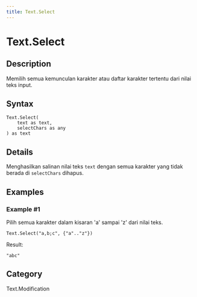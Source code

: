 ```yaml
---
title: Text.Select
---
```


# Text.Select


## Description

Memilih semua kemunculan karakter atau daftar karakter tertentu dari nilai teks input.


## Syntax

```powerquery
Text.Select(
    text as text,
    selectChars as any
) as text
```


## Details

Menghasilkan salinan nilai teks <code>text</code> dengan semua karakter yang tidak berada di <code>selectChars</code> dihapus.  


## Examples

### Example #1 
Pilih semua karakter dalam kisaran &#39;a&#39; sampai &#39;z&#39; dari nilai teks.
```powerquery
Text.Select("a,b;c", {"a".."z"})
```

Result: 
```powerquery
"abc"
```




## Category
Text.Modification
